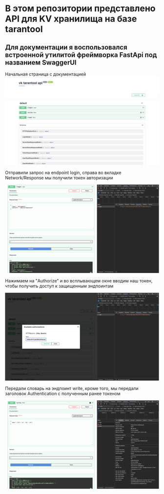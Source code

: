 # В этом репозитории представлено API для KV хранилища на базе tarantool


## Для документации я воспользовался встроенной утилитой фреймворка FastApi под названием SwaggerUI



Начальная страница с документацией
![Image alt](https://github.com/befragment/vk_test_backend/raw/master/docs/swagger_intro.png)

Отправили запрос на endpoint login, справа во вкладке Network/Response мы получили токен авторизации

![Image alt](https://github.com/befragment/vk_test_backend/raw/master/docs/getting_token.png)

Нажимаем на "Authorize" и во всплывающем окне вводим наш токен, чтобы получить доступ к защищенным эндпоинтам

![Image alt](https://github.com/befragment/vk_test_backend/raw/master/docs/authorization.png)

Передали словарь на эндпоинт write, кроме того, мы передали заголовок Authentication c полученным ранее токеном 

![Image alt](https://github.com/befragment/vk_test_backend/raw/master/docs/write_endpoint.png)